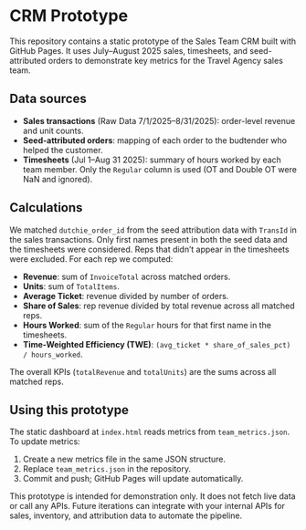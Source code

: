 # CRM Prototype

This repository contains a static prototype of the Sales Team CRM built with GitHub Pages. It uses July–August 2025 sales, timesheets, and seed-attributed orders to demonstrate key metrics for the Travel Agency sales team.

## Data sources
- **Sales transactions** (Raw Data 7/1/2025–8/31/2025): order-level revenue and unit counts.
- **Seed-attributed orders**: mapping of each order to the budtender who helped the customer.
- **Timesheets** (Jul 1–Aug 31 2025): summary of hours worked by each team member. Only the `Regular` column is used (OT and Double OT were NaN and ignored).

## Calculations
We matched `dutchie_order_id` from the seed attribution data with `TransId` in the sales transactions. Only first names present in both the seed data and the timesheets were considered. Reps that didn’t appear in the timesheets were excluded. For each rep we computed:

- **Revenue**: sum of `InvoiceTotal` across matched orders.
- **Units**: sum of `TotalItems`.
- **Average Ticket**: revenue divided by number of orders.
- **Share of Sales**: rep revenue divided by total revenue across all matched reps.
- **Hours Worked**: sum of the `Regular` hours for that first name in the timesheets.
- **Time-Weighted Efficiency (TWE)**: `(avg_ticket * share_of_sales_pct) / hours_worked`.

The overall KPIs (`totalRevenue` and `totalUnits`) are the sums across all matched reps.

## Using this prototype
The static dashboard at `index.html` reads metrics from `team_metrics.json`. To update metrics:
1. Create a new metrics file in the same JSON structure.
2. Replace `team_metrics.json` in the repository.
3. Commit and push; GitHub Pages will update automatically.

This prototype is intended for demonstration only. It does not fetch live data or call any APIs. Future iterations can integrate with your internal APIs for sales, inventory, and attribution data to automate the pipeline.

